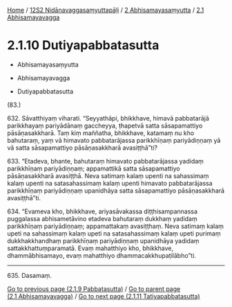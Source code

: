 
[Home](/) / [12S2 Nidānavaggasaṃyuttapāḷi](../../../12S2.md) / [2 Abhisamayasaṃyutta](../../2.md) / [2.1 Abhisamayavagga](../2.1.md)

# 2.1.10 Dutiyapabbatasutta

* Abhisamayasaṃyutta

* Abhisamayavagga

* Dutiyapabbatasutta

(83.)

632\. Sāvatthiyaṃ viharati. “Seyyathāpi, bhikkhave, himavā pabbatarājā parikkhayaṃ pariyādānaṃ gaccheyya, ṭhapetvā satta sāsapamattiyo pāsāṇasakkharā. Taṃ kiṃ maññatha, bhikkhave, katamaṃ nu kho bahutaraṃ, yaṃ vā himavato pabbatarājassa parikkhīṇaṃ pariyādiṇṇaṃ yā vā satta sāsapamattiyo pāsāṇasakkharā avasiṭṭhā”ti?

633\. “Etadeva, bhante, bahutaraṃ himavato pabbatarājassa yadidaṃ parikkhīṇaṃ pariyādiṇṇaṃ; appamattikā satta sāsapamattiyo pāsāṇasakkharā avasiṭṭhā. Neva satimaṃ kalaṃ upenti na sahassimaṃ kalaṃ upenti na satasahassimaṃ kalaṃ upenti himavato pabbatarājassa parikkhīṇaṃ pariyādiṇṇaṃ upanidhāya satta sāsapamattiyo pāsāṇasakkharā avasiṭṭhā”ti.

634\. “Evameva kho, bhikkhave, ariyasāvakassa diṭṭhisampannassa puggalassa abhisametāvino etadeva bahutaraṃ dukkhaṃ yadidaṃ parikkhīṇaṃ pariyādiṇṇaṃ; appamattakaṃ avasiṭṭhaṃ. Neva satimaṃ kalaṃ upeti na sahassimaṃ kalaṃ upeti na satasahassimaṃ kalaṃ upeti purimaṃ dukkhakkhandhaṃ parikkhīṇaṃ pariyādiṇṇaṃ upanidhāya yadidaṃ sattakkhattuṃparamatā. Evaṃ mahatthiyo kho, bhikkhave, dhammābhisamayo, evaṃ mahatthiyo dhammacakkhupaṭilābho”ti.

---

635\. Dasamaṃ.



[Go to previous page (2.1.9 Pabbatasutta)](2.1.9.md) / [Go to parent page (2.1 Abhisamayavagga)](../2.1.md) / [Go to next page (2.1.11 Tatiyapabbatasutta)](2.1.11.md)


